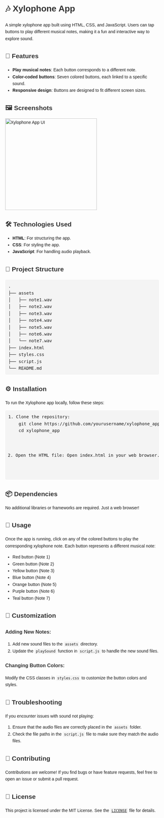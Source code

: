 <!DOCTYPE html>
<html lang="en">
<head>
    <meta charset="UTF-8">
    <meta name="viewport" content="width=device-width, initial-scale=1.0">
    <title>Xylophone App README</title>
    <style>
        body {
            font-family: Arial, sans-serif;
            margin: 20px;
            line-height: 1.6;
        }
        h1, h2, h3, h4 {
            color: #333;
        }
        code {
            background-color: #f4f4f4;
            padding: 2px 4px;
            border-radius: 4px;
        }
        pre {
            background-color: #f4f4f4;
            padding: 10px;
            border-radius: 4px;
            overflow-x: auto;
        }
    </style>
</head>
<body>

<h1>🎶 Xylophone App</h1>

<p>A simple xylophone app built using HTML, CSS, and JavaScript. Users can tap buttons to play different musical notes, making it a fun and interactive way to explore sound.</p>

<h2>🚀 Features</h2>
<ul>
    <li><strong>Play musical notes</strong>: Each button corresponds to a different note.</li>
    <li><strong>Color-coded buttons</strong>: Seven colored buttons, each linked to a specific sound.</li>
    <li><strong>Responsive design</strong>: Buttons are designed to fit different screen sizes.</li>
</ul>

<h2>🖼️ Screenshots</h2>
<img src="screenshots/app_ui.png" alt="Xylophone App UI" style="width:300px;">

<h2>🛠️ Technologies Used</h2>
<ul>
    <li><strong>HTML</strong>: For structuring the app.</li>
    <li><strong>CSS</strong>: For styling the app.</li>
    <li><strong>JavaScript</strong>: For handling audio playback.</li>
</ul>

<h2>📂 Project Structure</h2>
<pre>
.
├── assets
│   ├── note1.wav
│   ├── note2.wav
│   ├── note3.wav
│   ├── note4.wav
│   ├── note5.wav
│   ├── note6.wav
│   └── note7.wav
├── index.html
├── styles.css
├── script.js
└── README.md
</pre>

<h2>⚙️ Installation</h2>
<p>To run the Xylophone app locally, follow these steps:</p>
<pre>
1. Clone the repository:
    git clone https://github.com/yourusername/xylophone_app.git
    cd xylophone_app

2. Open the HTML file:
    Open index.html in your web browser.
</pre>

<h2>📦 Dependencies</h2>
<p>No additional libraries or frameworks are required. Just a web browser!</p>

<h2>📝 Usage</h2>
<p>Once the app is running, click on any of the colored buttons to play the corresponding xylophone note. Each button represents a different musical note:</p>
<ul>
    <li>Red button (Note 1)</li>
    <li>Green button (Note 2)</li>
    <li>Yellow button (Note 3)</li>
    <li>Blue button (Note 4)</li>
    <li>Orange button (Note 5)</li>
    <li>Purple button (Note 6)</li>
    <li>Teal button (Note 7)</li>
</ul>

<h2>🎨 Customization</h2>
<h3>Adding New Notes:</h3>
<ol>
    <li>Add new sound files to the <code>assets</code> directory.</li>
    <li>Update the <code>playSound</code> function in <code>script.js</code> to handle the new sound files.</li>
</ol>

<h3>Changing Button Colors:</h3>
<p>Modify the CSS classes in <code>styles.css</code> to customize the button colors and styles.</p>

<h2>🔧 Troubleshooting</h2>
<p>If you encounter issues with sound not playing:</p>
<ol>
    <li>Ensure that the audio files are correctly placed in the <code>assets</code> folder.</li>
    <li>Check the file paths in the <code>script.js</code> file to make sure they match the audio files.</li>
</ol>

<h2>🤝 Contributing</h2>
<p>Contributions are welcome! If you find bugs or have feature requests, feel free to open an issue or submit a pull request.</p>

<h2>📄 License</h2>
<p>This project is licensed under the MIT License. See the <code><a href="LICENSE">LICENSE</a></code> file for details.</p>

</body>
</html>
